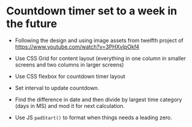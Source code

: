 # Countdown timer set to a week in the future

- Following the design and using image assets from twelfth project of https://www.youtube.com/watch?v=3PHXvlpOkf4

- Use CSS Grid for content layout (everything in one column in smaller screens and two columns in larger screens)
- Use CSS flexbox for countdown timer layout
- Set interval to update countdown.
- Find the difference in date and then divide by largest time category (days in MS) and mod it for next calculation.
- Use JS `padStart()` to format when things needs a leading zero.
